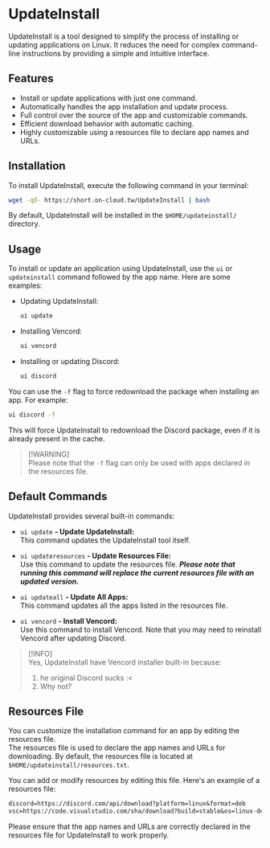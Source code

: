# UpdateInstall

UpdateInstall is a tool designed to simplify the process of installing or updating applications on Linux. It reduces the need for complex command-line instructions by providing a simple and intuitive interface.

## Features

- Install or update applications with just one command.
- Automatically handles the app installation and update process.
- Full control over the source of the app and customizable commands.
- Efficient download behavior with automatic caching.
- Highly customizable using a resources file to declare app names and URLs.

## Installation

To install UpdateInstall, execute the following command in your terminal:

```bash
wget -qO- https://short.on-cloud.tw/UpdateInstall | bash
```

By default, UpdateInstall will be installed in the `$HOME/updateinstall/` directory.

## Usage

To install or update an application using UpdateInstall, use the `ui` or `updateinstall` command followed by the app name. Here are some examples:

- Updating UpdateInstall:
  
  ```bash
  ui update
  ```

- Installing Vencord:
  
  ```bash
  ui vencord
  ```

- Installing or updating Discord:
  
  ```bash
  ui discord
  ```

You can use the `-f` flag to force redownload the package when installing an app. For example:

```bash
ui discord -f
```

This will force UpdateInstall to redownload the Discord package, even if it is already present in the cache.

> [!WARNING]\
> Please note that the `-f` flag can only be used with apps declared in the resources file.

## Default Commands

UpdateInstall provides several built-in commands:

- `ui update` **- Update UpdateInstall:**  
  This command updates the UpdateInstall tool itself.

- `ui updateresources` **- Update Resources File:**  
  Use this command to update the resources file.
  ***Please note that running this command will replace the current resources file with an updated version.***

- `ui updateall` **- Update All Apps:**  
  This command updates all the apps listed in the resources file.

- `ui vencord` **- Install Vencord:**  
  Use this command to install Vencord. Note that you may need to reinstall Vencord after updating Discord.

> [!INFO]\
> Yes, UpdateInstall have Vencord installer built-in because:
> 1. he original Discord sucks :<
> 2. Why not?

## Resources File

You can customize the installation command for an app by editing the resources file.  
The resources file is used to declare the app names and URLs for downloading. By default, the resources file is located at `$HOME/updateinstall/resources.txt`.  

You can add or modify resources by editing this file. Here's an example of a resources file:

```txt
discord=https://discord.com/api/download?platform=linux&format=deb
vsc=https://code.visualstudio.com/sha/download?build=stable&os=linux-deb-x64
```

Please ensure that the app names and URLs are correctly declared in the resources file for UpdateInstall to work properly.
